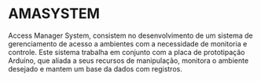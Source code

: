 # AMASYSTEM
Access Manager System, consistem no desenvolvimento de um sistema de gerenciamento de acesso a ambientes com a necessidade de monitoria e controle. Este sistema trabalha em conjunto com a placa de prototipação Arduíno, que aliada a seus recursos de manipulação, monitora o ambiente desejado e mantem um base da dados com registros.
